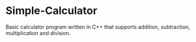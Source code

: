 # Simple-Calculator
Basic calculator program written in C++ that supports addition, subtraction, multiplication and division.
